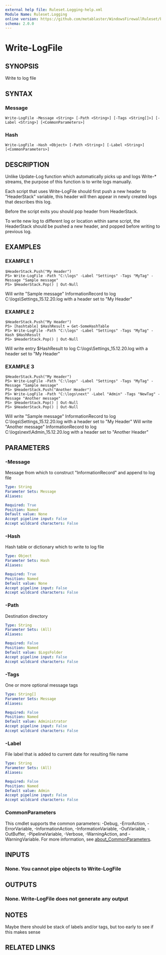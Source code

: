 ```yaml
---
external help file: Ruleset.Logging-help.xml
Module Name: Ruleset.Logging
online version: https://github.com/metablaster/WindowsFirewallRuleset/blob/master/Modules/Ruleset.Logging/Help/en-US/Write-LogFile.md
schema: 2.0.0
---
```


# Write-LogFile

## SYNOPSIS

Write to log file

## SYNTAX

### Message

```none
Write-LogFile -Message <String> [-Path <String>] [-Tags <String[]>] [-Label <String>] [<CommonParameters>]
```

### Hash

```none
Write-LogFile -Hash <Object> [-Path <String>] [-Label <String>] [<CommonParameters>]
```

## DESCRIPTION

Unlike Update-Log function which automatically picks up and logs Write-* streams,
the purpose of this function is to write logs manually.

Each script that uses Write-LogFile should first push a new header to "HeaderStack" variable,
this header will then appear in newly created logs that describes this log.

Before the script exits you should pop header from HeaderStack.

To write new log to different log or location within same script, the HeaderStack should be pushed
a new header, and popped before writing to previous log.

## EXAMPLES

### EXAMPLE 1

```
$HeaderStack.Push("My Header")
PS> Write-LogFile -Path "C:\logs" -Label "Settings" -Tags "MyTag" -Message "Sample message"
PS> $HeaderStack.Pop() | Out-Null
```

Will write "Sample message" InformationRecord to log C:\logs\Settings_15.12.20.log with a header set to "My Header"

### EXAMPLE 2

```
$HeaderStack.Push("My Header")
PS> [hashtable] $HashResult = Get-SomeHashTable
PS> Write-LogFile -Path "C:\logs" -Label "Settings" -Tags "MyTag" -Hash $HashResult
PS> $HeaderStack.Pop() | Out-Null
```

Will write entry $HashResult to log C:\logs\Settings_15.12.20.log with a header set to "My Header"

### EXAMPLE 3

```
$HeaderStack.Push("My Header")
PS> Write-LogFile -Path "C:\logs" -Label "Settings" -Tags "MyTag" -Message "Sample message"
PS> $HeaderStack.Push("Another Header")
PS> Write-LogFile -Path "C:\logs\next" -Label "Admin" -Tags "NewTag" -Message "Another message"
PS> $HeaderStack.Pop() | Out-Null
PS> $HeaderStack.Pop() | Out-Null
```

Will write "Sample message" InformationRecord to log C:\logs\Settings_15.12.20.log with a header set to "My Header"
Will write "Another message" InformationRecord to log C:\logs\next\Admin_15.12.20.log with a header set to "Another Header"

## PARAMETERS

### -Message

Message from which to construct "InformationRecord" and append to log file

```yaml
Type: String
Parameter Sets: Message
Aliases:

Required: True
Position: Named
Default value: None
Accept pipeline input: False
Accept wildcard characters: False
```

### -Hash

Hash table or dictionary which to write to log file

```yaml
Type: Object
Parameter Sets: Hash
Aliases:

Required: True
Position: Named
Default value: None
Accept pipeline input: False
Accept wildcard characters: False
```

### -Path

Destination directory

```yaml
Type: String
Parameter Sets: (All)
Aliases:

Required: False
Position: Named
Default value: $LogsFolder
Accept pipeline input: False
Accept wildcard characters: False
```

### -Tags

One or more optional message tags

```yaml
Type: String[]
Parameter Sets: Message
Aliases:

Required: False
Position: Named
Default value: Administrator
Accept pipeline input: False
Accept wildcard characters: False
```

### -Label

File label that is added to current date for resulting file name

```yaml
Type: String
Parameter Sets: (All)
Aliases:

Required: False
Position: Named
Default value: Admin
Accept pipeline input: False
Accept wildcard characters: False
```

### CommonParameters

This cmdlet supports the common parameters: -Debug, -ErrorAction, -ErrorVariable, -InformationAction, -InformationVariable, -OutVariable, -OutBuffer, -PipelineVariable, -Verbose, -WarningAction, and -WarningVariable. For more information, see [about_CommonParameters](http://go.microsoft.com/fwlink/?LinkID=113216).

## INPUTS

### None. You cannot pipe objects to Write-LogFile

## OUTPUTS

### None. Write-LogFile does not generate any output

## NOTES

Maybe there should be stack of labels and/or tags, but too early to see if this makes sense

## RELATED LINKS
